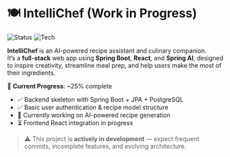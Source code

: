 # 🍽️ IntelliChef (Work in Progress)

![Status](https://img.shields.io/badge/status-in%20progress-yellow)
![Tech](https://img.shields.io/badge/stack-SpringBoot%20%7C%20React%20%7C%20PostgreSQL%20%7C%20SpringAI-green)

**IntelliChef** is an AI-powered recipe assistant and culinary companion.  
It’s a **full-stack** web app using **Spring Boot**, **React**, and **Spring AI**, designed to inspire creativity, streamline meal prep, and help users make the most of their ingredients.

🚧 **Current Progress**: ~25% complete  
- ✅ Backend skeleton with Spring Boot + JPA + PostgreSQL  
- ✅ Basic user authentication & recipe model structure  
- 🔄 Currently working on AI-powered recipe generation  
- ⏳ Frontend React integration in progress  

> ⚠️ This project is **actively in development** — expect frequent commits, incomplete features, and evolving architecture.

